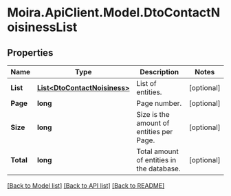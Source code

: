 # Moira.ApiClient.Model.DtoContactNoisinessList

## Properties

Name | Type | Description | Notes
------------ | ------------- | ------------- | -------------
**List** | [**List&lt;DtoContactNoisiness&gt;**](DtoContactNoisiness.md) | List of entities. | [optional] 
**Page** | **long** | Page number. | [optional] 
**Size** | **long** | Size is the amount of entities per Page. | [optional] 
**Total** | **long** | Total amount of entities in the database. | [optional] 

[[Back to Model list]](../../README.md#documentation-for-models) [[Back to API list]](../../README.md#documentation-for-api-endpoints) [[Back to README]](../../README.md)


